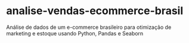 # analise-vendas-ecommerce-brasil
Análise de dados de um e-commerce brasileiro para otimização de marketing e estoque usando Python, Pandas e Seaborn
